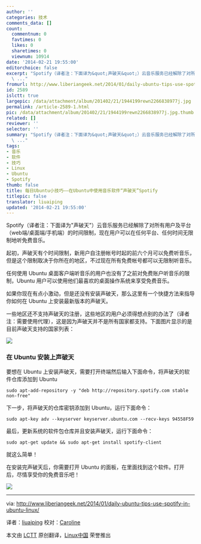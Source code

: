 ```yaml
---
author: ''
categories: 技术
comments_data: []
count:
  commentnum: 0
  favtimes: 0
  likes: 0
  sharetimes: 0
  viewnum: 10914
date: '2014-02-21 19:55:00'
editorchoice: false
excerpt: "Spotify（译者注：下面译为&quot;声破天&quot;）云音乐服务已经解除了对所有用户及平台（web端/桌面端/手机端）的时间限制，现在用户可以在任何平台、任何时间无限制地听免费音乐。\r\n起初，声破天有个时间限制，新用户自注册帐
  \ ..."
fromurl: http://www.liberiangeek.net/2014/01/daily-ubuntu-tips-use-spotify-in-ubuntu-linux/
id: 2589
islctt: true
largepic: /data/attachment/album/201402/21/1944199rewn2266838977j.jpg
permalink: /article-2589-1.html
pic: /data/attachment/album/201402/21/1944199rewn2266838977j.jpg.thumb.jpg
related: []
reviewer: ''
selector: ''
summary: "Spotify（译者注：下面译为&quot;声破天&quot;）云音乐服务已经解除了对所有用户及平台（web端/桌面端/手机端）的时间限制，现在用户可以在任何平台、任何时间无限制地听免费音乐。\r\n起初，声破天有个时间限制，新用户自注册帐
  \ ..."
tags:
- 音乐
- 软件
- 技巧
- Linux
- Ubuntu
- Spotify
thumb: false
title: 每日Ubuntu小技巧——在Ubuntu中使用音乐软件“声破天”Spotify
titlepic: false
translator: liuaiping
updated: '2014-02-21 19:55:00'
---
```


Spotify（译者注：下面译为"声破天"）云音乐服务已经解除了对所有用户及平台（web端/桌面端/手机端）的时间限制，现在用户可以在任何平台、任何时间无限制地听免费音乐。


起初，声破天有个时间限制，新用户自注册帐号时起的前六个月可以免费听音乐，但是这个限制取决于你所在的地区，不过现在所有免费帐号都可以无限制听音乐。


任何使用 Ubuntu 桌面客户端听音乐的用户也没有了之前对免费账户听音乐的限制，Ubuntu 用户可以使用他们最喜欢的桌面操作系统来享受免费音乐。


如果你现在有点小激动，但是还没有安装声破天，那么这里有一个快捷方法来指导你如何在 Ubuntu 上安装最新版本的声破天。


一些地区还不支持声破天的注册，这些地区的用户必须得想点别的办法了（译者注：需要使用代理），这是因为声破天并不是所有国家都支持。下面图片显示的是目前声破天支持的国家列表：


![](/data/attachment/album/201402/21/1944199rewn2266838977j.jpg)


### 在 Ubuntu 安装上声破天


要想在 Ubuntu 上安装声破天，需要打开终端然后输入下面命令，将声破天的软件仓库添加到 Ubuntu



```
sudo apt-add-repository -y "deb http://repository.spotify.com stable non-free"

```

下一步，将声破天的仓库密钥添加到 Ubuntu，运行下面命令：



```
sudo apt-key adv --keyserver keyserver.ubuntu.com --recv-keys 94558F59

```

最后，更新系统的软件包仓库并且安装声破天，运行下面命令：



```
sudo apt-get update && sudo apt-get install spotify-client

```

就这么简单！


在安装完声破天后，你需要打开 Ubuntu 的面板，在里面找到这个软件。打开后，尽情享受你的免费音乐吧！


![](/data/attachment/album/201402/21/19442183bg334dz3m33dqd.png)




---


via: <http://www.liberiangeek.net/2014/01/daily-ubuntu-tips-use-spotify-in-ubuntu-linux/>


译者：[liuaiping](https://github.com/liuaiping) 校对：[Caroline](https://github.com/carolinewuyan)


本文由 [LCTT](https://github.com/LCTT/TranslateProject) 原创翻译，[Linux中国](http://linux.cn/) 荣誉推出